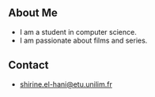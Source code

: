 ## About Me

<!--
**el-hani4/el-hani4** is a ✨ _special_ ✨ repository because its `README.md` (this file) appears on your GitHub profile.
-->
- I am a student in computer science.
- I am passionate about films and series. 

## Contact

- shirine.el-hani@etu.unilim.fr
